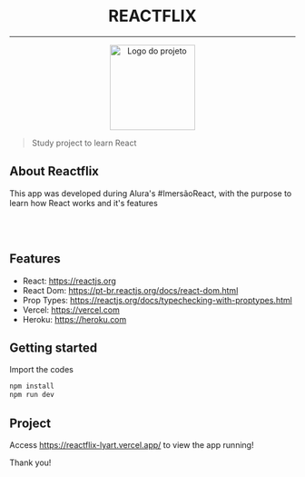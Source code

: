 <h1 align="center">
<br>
REACTFLIX
</h1>

<hr />

<p align="center">
  <img alt="Logo do projeto" width="150px" src="https://i.imgur.com/hqQMin3.png" />
</p>

> Study project to learn React


## About Reactflix
This app was developed during Alura's #ImersãoReact, with the purpose to learn how React works and it's features

<br /> <br />

## Features

- React: https://reactjs.org
- React Dom: https://pt-br.reactjs.org/docs/react-dom.html
- Prop Types: https://reactjs.org/docs/typechecking-with-proptypes.html
- Vercel: https://vercel.com
- Heroku: https://heroku.com

## Getting started

Import the codes

```sh
npm install
npm run dev
```

## Project

Access https://reactflix-lyart.vercel.app/ to view the app running!

Thank you!
